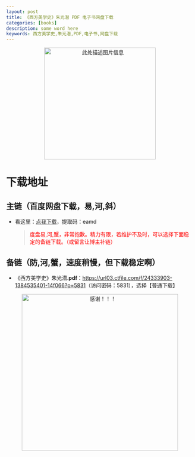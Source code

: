 ```yaml
---
layout: post
title: 《西方美学史》朱光潜 PDF 电子书网盘下载
categories: [books]
description: some word here
keywords: 西方美学史,朱光潜,PDF,电子书,网盘下载
---
```


<div align="center"><img src="https://qweree.cn/wp-content/uploads/2024/10/xi-fang-mei-xue-shi-tuya.jpg" alt="此处描述图片信息" width="300px" height="auto"></div>

# 下载地址

## 主链（百度网盘下载，易,河,斜）

- 看这里：[点我下载](https://pan.baidu.com/s/1iMXUbSbtZQZjDcqDmnWUyw?pwd=eamd)，提取码：eamd

  > <p style="color:red" >度盘易,河,蟹，非常抱歉。精力有限，若维护不及时，可以选择下面稳定的备链下载。（或留言让博主补链）</p>

## 备链（防,河,蟹，速度稍慢，但下载稳定啊）

- 《西方美学史》朱光潜.**pdf**：<https://url03.ctfile.com/f/24333903-1384535401-14f066?p=5831>（访问密码：5831），选择【普通下载】

<div align="center"><img src="https://pic.imgdb.cn/item/6707df6bd29ded1a8ce37031.gif" alt="感谢！！！" width="420px" height="auto"/></div>
